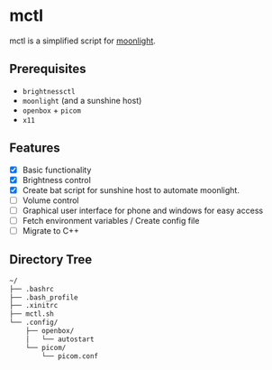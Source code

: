 # mctl 
mctl is a simplified script for [moonlight](https://github.com/moonlight-stream/moonlight-qt).

## Prerequisites
- `brightnessctl`
- `moonlight` (and a sunshine host)
- `openbox` + `picom`
- `x11`

## Features
- [x] Basic functionality
- [x] Brightness control
- [x] Create bat script for sunshine host to automate moonlight.
- [ ] Volume control
- [ ] Graphical user interface for phone and windows for easy access
- [ ] Fetch environment variables / Create config file
- [ ] Migrate to C++

## Directory Tree
```bash
~/
├── .bashrc
├── .bash_profile
├── .xinitrc
├── mctl.sh
└── .config/
    ├── openbox/
    │   └── autostart
    └── picom/
        └── picom.conf
```
